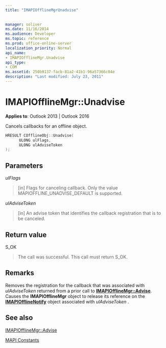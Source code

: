 ```yaml
---
title: "IMAPIOfflineMgrUnadvise"
 
 
manager: soliver
ms.date: 11/16/2014
ms.audience: Developer
ms.topic: reference
ms.prod: office-online-server
localization_priority: Normal
api_name:
- IMAPIOfflineMgr.Unadvise
api_type:
- COM
ms.assetid: 250b9137-facb-81a2-41b1-96a57366c04e
description: "Last modified: July 23, 2011"
---
```


# IMAPIOfflineMgr::Unadvise

  
  
**Applies to**: Outlook 2013 | Outlook 2016 
  
Cancels callbacks for an offline object.
  
```cpp
HRESULT COfflineObj::Unadvise( 
      ULONG ulFlags, 
      ULONG ulAdviseToken 
);
```

## Parameters

 _ulFlags_
  
> [in] Flags for canceling callback. Only the value MAPIOFFLINE_UNADVISE_DEFAULT is supported.
    
 _ulAdviseToken_
  
> [in] An advise token that identifies the callback registration that is to be canceled. 
    
## Return value

S_OK
  
> The call was successful. This call must return S_OK.
    
## Remarks

Removes the registration for the callback that was associated with  *ulAdviseToken*  returned from a prior call to **[IMAPIOfflineMgr::Advise](imapiofflinemgr-advise.md)**. Causes the **IMAPIOfflineMgr** object to release its reference on the **[IMAPIOfflineNotify](imapiofflinenotifyiunknown.md)** object associated with  *ulAdviseToken*  . 
  
## See also



[IMAPIOfflineMgr::Advise](imapiofflinemgr-advise.md)


[MAPI Constants](mapi-constants.md)

